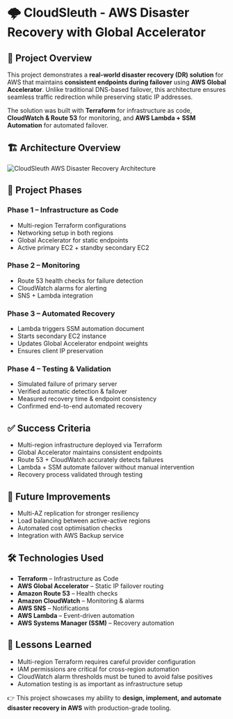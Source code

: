 # 🌩️ CloudSleuth - AWS Disaster Recovery with Global Accelerator

## 📖 Project Overview

This project demonstrates a **real-world disaster recovery (DR) solution** for AWS that maintains **consistent endpoints during failover** using **AWS Global Accelerator**. Unlike traditional DNS-based failover, this architecture ensures seamless traffic redirection while preserving static IP addresses.

The solution was built with **Terraform** for infrastructure as code, **CloudWatch & Route 53** for monitoring, and **AWS Lambda + SSM Automation** for automated failover.

## 🏗️ Architecture Overview

![CloudSleuth AWS Disaster Recovery Architecture](architecture/CloudSleuth%20Architecture.jpeg)

## 🚀 Project Phases

### **Phase 1 – Infrastructure as Code**

- Multi-region Terraform configurations
- Networking setup in both regions
- Global Accelerator for static endpoints
- Active primary EC2 + standby secondary EC2

### **Phase 2 – Monitoring**

- Route 53 health checks for failure detection
- CloudWatch alarms for alerting
- SNS + Lambda integration

### **Phase 3 – Automated Recovery**

- Lambda triggers SSM automation document
- Starts secondary EC2 instance
- Updates Global Accelerator endpoint weights
- Ensures client IP preservation

### **Phase 4 – Testing & Validation**

- Simulated failure of primary server
- Verified automatic detection & failover
- Measured recovery time & endpoint consistency
- Confirmed end-to-end automated recovery

## ✅ Success Criteria

- Multi-region infrastructure deployed via Terraform
- Global Accelerator maintains consistent endpoints
- Route 53 + CloudWatch accurately detects failures
- Lambda + SSM automate failover without manual intervention
- Recovery process validated through testing

## 🔮 Future Improvements

- Multi-AZ replication for stronger resiliency
- Load balancing between active-active regions
- Automated cost optimisation checks
- Integration with AWS Backup service

## 🛠️ Technologies Used

- **Terraform** – Infrastructure as Code
- **AWS Global Accelerator** – Static IP failover routing
- **Amazon Route 53** – Health checks
- **Amazon CloudWatch** – Monitoring & alarms
- **AWS SNS** – Notifications
- **AWS Lambda** – Event-driven automation
- **AWS Systems Manager (SSM)** – Recovery automation

## 📜 Lessons Learned

- Multi-region Terraform requires careful provider configuration
- IAM permissions are critical for cross-region automation
- CloudWatch alarm thresholds must be tuned to avoid false positives
- Automation testing is as important as infrastructure setup

👉 This project showcases my ability to **design, implement, and automate disaster recovery in AWS** with production-grade tooling.
